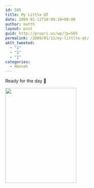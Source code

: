 ```yaml
---
id: 585
title: My Little QT
date: 2009-01-12T10:09:10+00:00
author: matth
layout: post
guid: http://propri.us/wp/?p=585
permalink: /2009/01/12/my-littlte-qt/
aktt_tweeted:
  - "1"
  - "1"
  - "1"
categories:
  - Hannah
---
```

Ready for the day 🙂

[<img class="alignnone size-full wp-image-364" src="http://hippeelee.com/blog/wp-content/uploads/2009/01/p-640-480-1c370e13-a171-4fd3-8c22-a636a33e16d9.jpeg" alt="" width="225" height="300" />](http://hippeelee.com/blog/wp-content/uploads/2009/01/p-640-480-1c370e13-a171-4fd3-8c22-a636a33e16d9.jpeg)